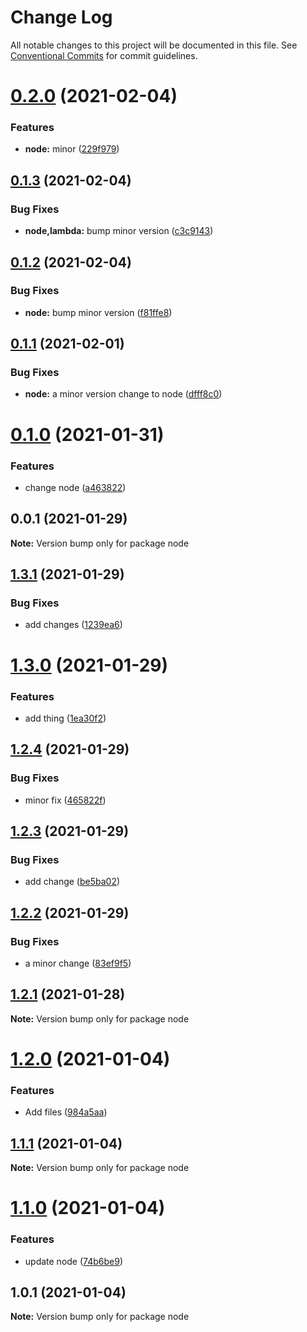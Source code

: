 # Change Log

All notable changes to this project will be documented in this file.
See [Conventional Commits](https://conventionalcommits.org) for commit guidelines.

# [0.2.0](https://github.com/kasada/docker-images-monorepo/compare/node@0.1.3...node@0.2.0) (2021-02-04)


### Features

* **node:** minor ([229f979](https://github.com/kasada/docker-images-monorepo/commit/229f979b5b7e22a8c0d8470d45e002e3db9d39e4))





## [0.1.3](https://github.com/kasada/docker-images-monorepo/compare/node@0.1.2...node@0.1.3) (2021-02-04)


### Bug Fixes

* **node,lambda:** bump minor version ([c3c9143](https://github.com/kasada/docker-images-monorepo/commit/c3c914366521a64724eddfc3be78e007406d3b80))





## [0.1.2](https://github.com/kasada/docker-images-monorepo/compare/node@0.1.1...node@0.1.2) (2021-02-04)


### Bug Fixes

* **node:** bump minor version ([f81ffe8](https://github.com/kasada/docker-images-monorepo/commit/f81ffe8acf4ed6104b7850ff1db100ae3ce7247a))





## [0.1.1](https://github.com/kasada/docker-images-monorepo/compare/node@0.1.0...node@0.1.1) (2021-02-01)


### Bug Fixes

* **node:** a minor version change to node ([dfff8c0](https://github.com/kasada/docker-images-monorepo/commit/dfff8c0fa69a1bcc6cef3dd42734e463704e41f3))





# [0.1.0](https://github.com/kasada/docker-images-monorepo/compare/node@0.0.1...node@0.1.0) (2021-01-31)


### Features

* change node ([a463822](https://github.com/kasada/docker-images-monorepo/commit/a46382286b1a6e85b01f3ba4a6cddcbcffdb714c))





## 0.0.1 (2021-01-29)

**Note:** Version bump only for package node





## [1.3.1](https://github.com/DavidHe1127/docker-images-monorepo/compare/node@1.3.0...node@1.3.1) (2021-01-29)


### Bug Fixes

* add changes ([1239ea6](https://github.com/DavidHe1127/docker-images-monorepo/commit/1239ea63754ea61cec5b60f4d4dc136d19ade1b1))





# [1.3.0](https://github.com/DavidHe1127/docker-images-monorepo/compare/node@1.2.4...node@1.3.0) (2021-01-29)


### Features

* add thing ([1ea30f2](https://github.com/DavidHe1127/docker-images-monorepo/commit/1ea30f21d2fb0cf716b84dc28566f8ef291447ab))





## [1.2.4](https://github.com/DavidHe1127/docker-images-monorepo/compare/node@1.2.3...node@1.2.4) (2021-01-29)


### Bug Fixes

* minor fix ([465822f](https://github.com/DavidHe1127/docker-images-monorepo/commit/465822f1583e1f5bcf781df8665545c948267a40))





## [1.2.3](https://github.com/DavidHe1127/docker-images-monorepo/compare/node@1.2.2...node@1.2.3) (2021-01-29)


### Bug Fixes

* add change ([be5ba02](https://github.com/DavidHe1127/docker-images-monorepo/commit/be5ba027a990d187968516e987219e2d232b957c))





## [1.2.2](https://github.com/DavidHe1127/docker-images-monorepo/compare/node@1.2.1...node@1.2.2) (2021-01-29)


### Bug Fixes

* a minor change ([83ef9f5](https://github.com/DavidHe1127/docker-images-monorepo/commit/83ef9f57119ca7bfb82e51f1ba00693f761751cc))





## [1.2.1](https://github.com/DavidHe1127/docker-images/compare/node@1.2.0...node@1.2.1) (2021-01-28)

**Note:** Version bump only for package node





# [1.2.0](https://github.com/DavidHe1127/docker-images/compare/node@1.1.1...node@1.2.0) (2021-01-04)


### Features

* Add files ([984a5aa](https://github.com/DavidHe1127/docker-images/commit/984a5aaf8cc3d689fbb2516656e9c7397728ba49))





## [1.1.1](https://github.com/DavidHe1127/docker-images/compare/node@1.1.0...node@1.1.1) (2021-01-04)

**Note:** Version bump only for package node





# [1.1.0](https://github.com/DavidHe1127/docker-images/compare/node@1.0.1...node@1.1.0) (2021-01-04)


### Features

* update node ([74b6be9](https://github.com/DavidHe1127/docker-images/commit/74b6be956e2596d1f00bfda5e888f85793b42ff6))





## 1.0.1 (2021-01-04)

**Note:** Version bump only for package node
